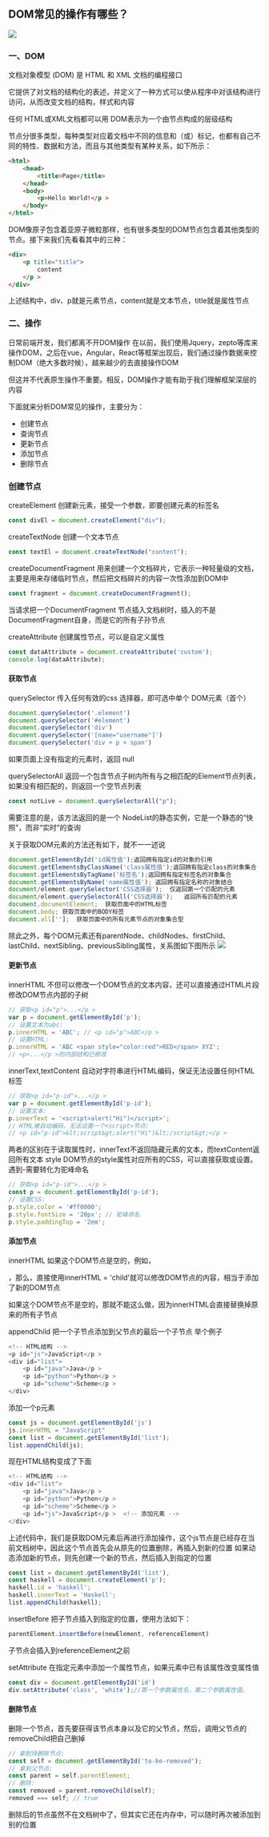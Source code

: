 ## DOM常见的操作有哪些？

![](https://static.vue-js.com/a89c99a0-7fdc-11eb-ab90-d9ae814b240d.png)

### 一、DOM
文档对象模型 (DOM) 是 HTML 和 XML 文档的编程接口

它提供了对文档的结构化的表述，并定义了一种方式可以使从程序中对该结构进行访问，从而改变文档的结构，样式和内容

任何 HTML或XML文档都可以用 DOM表示为一个由节点构成的层级结构

节点分很多类型，每种类型对应着文档中不同的信息和（或）标记，也都有自己不同的特性、数据和方法，而且与其他类型有某种关系，如下所示：

```html
<html>
    <head>
        <title>Page</title>
    </head>
    <body>
        <p>Hello World!</p >
    </body>
</html>
```
DOM像原子包含着亚原子微粒那样，也有很多类型的DOM节点包含着其他类型的节点。接下来我们先看看其中的三种：
```html
<div>
    <p title="title">
        content
    </p >
</div>
```

上述结构中，div、p就是元素节点，content就是文本节点，title就是属性节点

### 二、操作
日常前端开发，我们都离不开DOM操作
在以前，我们使用Jquery，zepto等库来操作DOM，之后在vue，Angular，React等框架出现后，我们通过操作数据来控制DOM（绝大多数时候），越来越少的去直接操作DOM

但这并不代表原生操作不重要。相反，DOM操作才能有助于我们理解框架深层的内容

下面就来分析DOM常见的操作，主要分为：

* 创建节点
* 查询节点
* 更新节点
* 添加节点
* 删除节点

### 创建节点

createElement
创建新元素，接受一个参数，即要创建元素的标签名
```js
const divEl = document.createElement("div");
```

createTextNode
创建一个文本节点
```js
const textEl = document.createTextNode("content");
```
createDocumentFragment
用来创建一个文档碎片，它表示一种轻量级的文档，主要是用来存储临时节点，然后把文档碎片的内容一次性添加到DOM中
```js
const fragment = document.createDocumentFragment();
```
当请求把一个DocumentFragment 节点插入文档树时，插入的不是 DocumentFragment自身，而是它的所有子孙节点

createAttribute
创建属性节点，可以是自定义属性
```js
const dataAttribute = document.createAttribute('custom');
console.log(dataAttribute);
```

#### 获取节点
querySelector
传入任何有效的css 选择器，即可选中单个 DOM元素（首个）
```js
document.querySelector('.element')
document.querySelector('#element')
document.querySelector('div')
document.querySelector('[name="username"]')
document.querySelector('div + p > span')
```
如果页面上没有指定的元素时，返回 null

querySelectorAll
返回一个包含节点子树内所有与之相匹配的Element节点列表，如果没有相匹配的，则返回一个空节点列表
```js
const notLive = document.querySelectorAll("p");
```
需要注意的是，该方法返回的是一个 NodeList的静态实例，它是一个静态的“快照”，而非“实时”的查询

关于获取DOM元素的方法还有如下，就不一一述说
```js
document.getElementById('id属性值');返回拥有指定id的对象的引用
document.getElementsByClassName('class属性值');返回拥有指定class的对象集合
document.getElementsByTagName('标签名');返回拥有指定标签名的对象集合
document.getElementsByName('name属性值'); 返回拥有指定名称的对象结合
document/element.querySelector('CSS选择器');  仅返回第一个匹配的元素
document/element.querySelectorAll('CSS选择器');   返回所有匹配的元素
document.documentElement;  获取页面中的HTML标签
document.body; 获取页面中的BODY标签
document.all[''];  获取页面中的所有元素节点的对象集合型
```
除此之外，每个DOM元素还有parentNode、childNodes、firstChild、lastChild、nextSibling、previousSibling属性，关系图如下图所示
![](https://static.vue-js.com/c100f450-7fdc-11eb-ab90-d9ae814b240d.png)

#### 更新节点
innerHTML
不但可以修改一个DOM节点的文本内容，还可以直接通过HTML片段修改DOM节点内部的子树

```js
// 获取<p id="p">...</p >
var p = document.getElementById('p');
// 设置文本为abc:
p.innerHTML = 'ABC'; // <p id="p">ABC</p >
// 设置HTML:
p.innerHTML = 'ABC <span style="color:red">RED</span> XYZ';
// <p>...</p >的内部结构已修改
```
innerText,textContent
自动对字符串进行HTML编码，保证无法设置任何HTML标签
```js
// 获取<p id="p-id">...</p >
var p = document.getElementById('p-id');
// 设置文本:
p.innerText = '<script>alert("Hi")</script>';
// HTML被自动编码，无法设置一个<script>节点:
// <p id="p-id">&lt;script&gt;alert("Hi")&lt;/script&gt;</p >
```
两者的区别在于读取属性时，innerText不返回隐藏元素的文本，而textContent返回所有文本
style
DOM节点的style属性对应所有的CSS，可以直接获取或设置。遇到-需要转化为驼峰命名
```js
// 获取<p id="p-id">...</p >
const p = document.getElementById('p-id');
// 设置CSS:
p.style.color = '#ff0000';
p.style.fontSize = '20px'; // 驼峰命名
p.style.paddingTop = '2em';
```

#### 添加节点
innerHTML
如果这个DOM节点是空的，例如，<div></div>，那么，直接使用innerHTML = '<span>child</span>'就可以修改DOM节点的内容，相当于添加了新的DOM节点

如果这个DOM节点不是空的，那就不能这么做，因为innerHTML会直接替换掉原来的所有子节点

appendChild
把一个子节点添加到父节点的最后一个子节点
举个例子
```js
<!-- HTML结构 -->
<p id="js">JavaScript</p >
<div id="list">
    <p id="java">Java</p >
    <p id="python">Python</p >
    <p id="scheme">Scheme</p >
</div>
```
添加一个p元素
```js
const js = document.getElementById('js')
js.innerHTML = "JavaScript"
const list = document.getElementById('list');
list.appendChild(js);
```

现在HTML结构变成了下面
```js
<!-- HTML结构 -->
<div id="list">
    <p id="java">Java</p >
    <p id="python">Python</p >
    <p id="scheme">Scheme</p >
    <p id="js">JavaScript</p >  <!-- 添加元素 -->
</div>
```

上述代码中，我们是获取DOM元素后再进行添加操作，这个js节点是已经存在当前文档树中，因此这个节点首先会从原先的位置删除，再插入到新的位置
如果动态添加新的节点，则先创建一个新的节点，然后插入到指定的位置
```js
const list = document.getElementById('list'),
const haskell = document.createElement('p');
haskell.id = 'haskell';
haskell.innerText = 'Haskell';
list.appendChild(haskell);
```

insertBefore
把子节点插入到指定的位置，使用方法如下：
```js
parentElement.insertBefore(newElement, referenceElement)
```
子节点会插入到referenceElement之前

setAttribute
在指定元素中添加一个属性节点，如果元素中已有该属性改变属性值
```js
const div = document.getElementById('id')
div.setAttribute('class', 'white');//第一个参数属性名，第二个参数属性值。
```
#### 删除节点
删除一个节点，首先要获得该节点本身以及它的父节点，然后，调用父节点的removeChild把自己删掉
```js
// 拿到待删除节点:
const self = document.getElementById('to-be-removed');
// 拿到父节点:
const parent = self.parentElement;
// 删除:
const removed = parent.removeChild(self);
removed === self; // true
```

删除后的节点虽然不在文档树中了，但其实它还在内存中，可以随时再次被添加到别的位置

